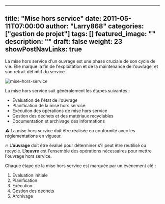 
---
title: "Mise hors service"
date: 2011-05-11T07:00:00
author: "Larry868"
categories: ["gestion de projet"]
tags: []
featured_image: ""
description: ""
draft: false
weight: 23
showPostNavLinks: true
---

La mise hors service d'un ouvrage est une phase cruciale de son cycle de vie. Elle marque la fin de l'exploitation et de la maintenance de l'ouvrage, et son retrait définitif du service.

<!--more-->

![mise-hors-service](/images/formation-projet-mise-hors-service.png)

La mise hors service suit généralement les étapes suivantes :
- Évaluation de l'état de l'ouvrage
- Planification de la mise hors service
- Exécution des opérations de mise hors service
- Gestion des déchets et des matériaux recyclables
- Documentation et archivage des informations

:warning: La mise hors service doit être réalisée en conformité avec les réglementations en vigueur.

:fire: **L’ouvrage** doit être évalué pour déterminer s'il peut être réutilisé ou recyclé. **L’œuvre** est l'ensemble des opérations nécessaires pour mettre l'ouvrage hors service.

Chaque étape de la mise hors service est marquée par un événement clé :

1. Évaluation initiale
1. Planification
1. Exécution
1. Gestion des déchets
1. Archivage